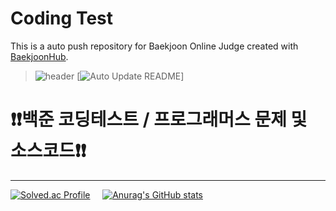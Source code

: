 # Coding Test
This is a auto push repository for Baekjoon Online Judge created with [BaekjoonHub](https://github.com/BaekjoonHub/BaekjoonHub).
> ![header](https://capsule-render.vercel.app/api?type=waving&color=auto&height=220&section=header&text=BOJ&fontSize=60&animation=fadeIn&fontAlignY=38&desc=I'm%20Hyuk%20Jin!&descAlignY=58&descAlign=60)
[![Auto Update README](https://github.com/tony9402/baekjoon/actions/workflows/auto_update.yml/badge.svg)]<br>

# ❗️❗️백준 코딩테스트 / 프로그래머스 문제 및 소스코드❗️❗️

---------------------------------------------------------------------------------------------------------------------------------------

[![Solved.ac Profile](http://mazassumnida.wtf/api/v2/generate_badge?boj=motehy)](https://solved.ac/motehy/) &nbsp;&nbsp;&nbsp;
[![Anurag's GitHub stats](https://github-readme-stats.vercel.app/api?username=motehy)](https://github.com/motehy/github-readme-stats)<br><br>
